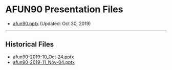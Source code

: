 <!--
This is a machine generated file, and should not be edited, as it will be overwritten with future updates.
-->

# AFUN90 Presentation Files

- [afun90.pptx](https://globaleventcdn.blob.core.windows.net/assets/afun/afun90/afun90.pptx) (Updated: Oct 30, 2019)
---
## Historical Files
- [afun90-2019-10_Oct-24.pptx](https://globaleventcdn.blob.core.windows.net/assets/afun/afun90/afun90-2019-10_Oct-24.pptx)
- [afun90-2019-11_Nov-04.pptx](https://globaleventcdn.blob.core.windows.net/assets/afun/afun90/afun90-2019-11_Nov-04.pptx)


